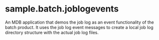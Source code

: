 # sample.batch.joblogevents
An MDB application that demos the job log as an event functionality of the batch product. It uses the job log event messages to create a local job log directory structure with the actual job log files.
